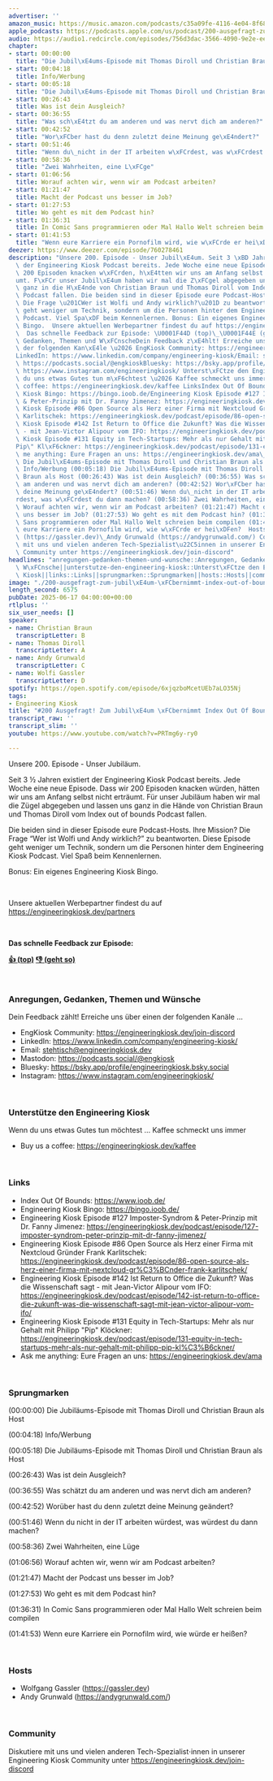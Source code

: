 ```yaml
---
advertiser: ''
amazon_music: https://music.amazon.com/podcasts/c35a09fe-4116-4e04-8f68-77d61b112e46/episodes/f5f04911-069f-418d-b8bb-715ca159c4c2/engineering-kiosk-200-ausgefragt-zum-jubil%C3%A4um-%C3%BCbernimmt-index-out-of-bounds-die-kontrolle
apple_podcasts: https://podcasts.apple.com/us/podcast/200-ausgefragt-zum-jubil%C3%A4um-%C3%BCbernimmt-index-out-of/id1603082924?i=1000713189825&uo=4
audio: https://audio1.redcircle.com/episodes/756d3dac-3566-4090-9e2e-eef48845a7eb/stream.mp3
chapter:
- start: 00:00:00
  title: "Die Jubil\xE4ums-Episode mit Thomas Diroll und Christian Braun als Host"
- start: 00:04:18
  title: Info/Werbung
- start: 00:05:18
  title: "Die Jubil\xE4ums-Episode mit Thomas Diroll und Christian Braun als Host"
- start: 00:26:43
  title: Was ist dein Ausgleich?
- start: 00:36:55
  title: "Was sch\xE4tzt du am anderen und was nervt dich am anderen?"
- start: 00:42:52
  title: "Wor\xFCber hast du denn zuletzt deine Meinung ge\xE4ndert?"
- start: 00:51:46
  title: "Wenn du\_nicht in der IT arbeiten w\xFCrdest, was w\xFCrdest du dann machen?"
- start: 00:58:36
  title: "Zwei Wahrheiten, eine L\xFCge"
- start: 01:06:56
  title: Worauf achten wir, wenn wir am Podcast arbeiten?
- start: 01:21:47
  title: Macht der Podcast uns besser im Job?
- start: 01:27:53
  title: Wo geht es mit dem Podcast hin?
- start: 01:36:31
  title: In Comic Sans programmieren oder Mal Hallo Welt schreien beim compilen
- start: 01:41:53
  title: "Wenn eure Karriere ein Pornofilm wird, wie w\xFCrde er hei\xDFen?"
deezer: https://www.deezer.com/episode/760278461
description: "Unsere 200. Episode - Unser Jubil\xE4um. Seit 3 \xBD Jahren existiert\
  \ der Engineering Kiosk Podcast bereits. Jede Woche eine neue Episode. Dass wir\
  \ 200 Episoden knacken w\xFCrden, h\xE4tten wir uns am Anfang selbst nicht ertr\xE4\
  umt. F\xFCr unser Jubil\xE4um haben wir mal die Z\xFCgel abgegeben und lassen uns\
  \ ganz in die H\xE4nde von Christian Braun und Thomas Diroll vom Index out of bounds\
  \ Podcast fallen. Die beiden sind in dieser Episode eure Podcast-Hosts. Ihre Mission?\
  \ Die Frage \u201CWer ist Wolfi und Andy wirklich?\u201D zu beantworten. Diese Episode\
  \ geht weniger um Technik, sondern um die Personen hinter dem Engineering Kiosk\
  \ Podcast. Viel Spa\xDF beim Kennenlernen. Bonus: Ein eigenes Engineering Kiosk\
  \ Bingo.  Unsere aktuellen Werbepartner findest du auf https://engineeringkiosk.dev/partners\
  \  Das schnelle Feedback zur Episode: \U0001F44D (top)\_\U0001F44E (geht so)  Anregungen,\
  \ Gedanken, Themen und W\xFCnscheDein Feedback z\xE4hlt! Erreiche uns \xFCber einen\
  \ der folgenden Kan\xE4le \u2026 EngKiosk Community: https://engineeringkiosk.dev/join-discord\_\
  LinkedIn: https://www.linkedin.com/company/engineering-kiosk/Email: stehtisch@engineeringkiosk.devMastodon:\
  \ https://podcasts.social/@engkioskBluesky: https://bsky.app/profile/engineeringkiosk.bsky.socialInstagram:\
  \ https://www.instagram.com/engineeringkiosk/ Unterst\xFCtze den Engineering KioskWenn\
  \ du uns etwas Gutes tun m\xF6chtest \u2026 Kaffee schmeckt uns immer\_ Buy us a\
  \ coffee: https://engineeringkiosk.dev/kaffee LinksIndex Out Of Bounds: https://www.ioob.de/Engineering\
  \ Kiosk Bingo: https://bingo.ioob.de/Engineering Kiosk Episode #127 Imposter-Syndrom\
  \ & Peter-Prinzip mit Dr. Fanny Jimenez: https://engineeringkiosk.dev/podcast/episode/127-imposter-syndrom-peter-prinzip-mit-dr-fanny-jimenez/Engineering\
  \ Kiosk Episode #86 Open Source als Herz einer Firma mit Nextcloud Gr\xFCnder Frank\
  \ Karlitschek: https://engineeringkiosk.dev/podcast/episode/86-open-source-als-herz-einer-firma-mit-nextcloud-gr%C3%BCnder-frank-karlitschek/Engineering\
  \ Kiosk Episode #142 Ist Return to Office die Zukunft? Was die Wissenschaft sagt\
  \ - mit Jean-Victor Alipour vom IFO: https://engineeringkiosk.dev/podcast/episode/142-ist-return-to-office-die-zukunft-was-die-wissenschaft-sagt-mit-jean-victor-alipour-vom-ifo/Engineering\
  \ Kiosk Episode #131 Equity in Tech-Startups: Mehr als nur Gehalt mit Philipp \"\
  Pip\" Kl\xF6ckner: https://engineeringkiosk.dev/podcast/episode/131-equity-in-tech-startups-mehr-als-nur-gehalt-mit-philipp-pip-kl%C3%B6ckner/Ask\
  \ me anything: Eure Fragen an uns: https://engineeringkiosk.dev/ama\_ Sprungmarken(00:00:00)\
  \ Die Jubil\xE4ums-Episode mit Thomas Diroll und Christian Braun als Host (00:04:18)\
  \ Info/Werbung (00:05:18) Die Jubil\xE4ums-Episode mit Thomas Diroll und Christian\
  \ Braun als Host (00:26:43) Was ist dein Ausgleich? (00:36:55) Was sch\xE4tzt du\
  \ am anderen und was nervt dich am anderen? (00:42:52) Wor\xFCber hast du denn zuletzt\
  \ deine Meinung ge\xE4ndert? (00:51:46) Wenn du\_nicht in der IT arbeiten w\xFC\
  rdest, was w\xFCrdest du dann machen? (00:58:36) Zwei Wahrheiten, eine L\xFCge (01:06:56)\
  \ Worauf achten wir, wenn wir am Podcast arbeiten? (01:21:47) Macht der Podcast\
  \ uns besser im Job? (01:27:53) Wo geht es mit dem Podcast hin? (01:36:31) In Comic\
  \ Sans programmieren oder Mal Hallo Welt schreien beim compilen (01:41:53) Wenn\
  \ eure Karriere ein Pornofilm wird, wie w\xFCrde er hei\xDFen?  HostsWolfgang Gassler\
  \ (https://gassler.dev)\_Andy Grunwald (https://andygrunwald.com/) CommunityDiskutiere\
  \ mit uns und vielen anderen Tech-Spezialist\u22C5innen in unserer Engineering Kiosk\
  \ Community unter https://engineeringkiosk.dev/join-discord"
headlines: "anregungen-gedanken-themen-und-wunsche::Anregungen, Gedanken, Themen und\
  \ W\xFCnsche||unterstutze-den-engineering-kiosk::Unterst\xFCtze den Engineering\
  \ Kiosk||links::Links||sprungmarken::Sprungmarken||hosts::Hosts||community::Community"
image: "./200-ausgefragt-zum-jubil\xE4um-\xFCbernimmt-index-out-of-bounds-die-kontrolle.jpg"
length_second: 6575
pubDate: 2025-06-17 04:00:00+00:00
rtlplus: ''
six_user_needs: []
speaker:
- name: Christian Braun
  transcriptLetter: B
- name: Thomas Diroll
  transcriptLetter: A
- name: Andy Grunwald
  transcriptLetter: C
- name: Wolfi Gassler
  transcriptLetter: D
spotify: https://open.spotify.com/episode/6xjqzboMcetUEb7aLO35Nj
tags:
- Engineering Kiosk
title: "#200 Ausgefragt! Zum Jubil\xE4um \xFCbernimmt Index Out Of Bounds die Kontrolle..."
transcript_raw: ''
transcript_slim: ''
youtube: https://www.youtube.com/watch?v=PRTmg6y-ry0

---
```

<p>Unsere 200. Episode - Unser Jubiläum.</p><p>Seit 3 ½ Jahren existiert der Engineering Kiosk Podcast bereits. Jede Woche eine neue Episode. Dass wir 200 Episoden knacken würden, hätten wir uns am Anfang selbst nicht erträumt. Für unser Jubiläum haben wir mal die Zügel abgegeben und lassen uns ganz in die Hände von Christian Braun und Thomas Diroll vom Index out of bounds Podcast fallen.</p><p>Die beiden sind in dieser Episode eure Podcast-Hosts. Ihre Mission? Die Frage “Wer ist Wolfi und Andy wirklich?” zu beantworten. Diese Episode geht weniger um Technik, sondern um die Personen hinter dem Engineering Kiosk Podcast. Viel Spaß beim Kennenlernen.</p><p>Bonus: Ein eigenes Engineering Kiosk Bingo.</p><p><br></p><p>Unsere aktuellen Werbepartner findest du auf <a href="https://engineeringkiosk.dev/partners">https://engineeringkiosk.dev/partners</a></p><p><br></p><p><strong>Das schnelle Feedback zur Episode:</strong></p><p><a href="https://api.openpodcast.dev/feedback/200/upvote" rel="nofollow"><strong>👍 (top)</strong></a><strong> </strong><a href="https://api.openpodcast.dev/feedback/200/downvote" rel="nofollow"><strong>👎 (geht so)</strong></a></p><p><br></p><h3 id="anregungen-gedanken-themen-und-wunsche">Anregungen, Gedanken, Themen und Wünsche</h3><p>Dein Feedback zählt! Erreiche uns über einen der folgenden Kanäle …</p><ul><li>EngKiosk Community: <a href="https://engineeringkiosk.dev/join-discord">https://engineeringkiosk.dev/join-discord</a> </li><li>LinkedIn: <a href="https://www.linkedin.com/company/engineering-kiosk/" rel="nofollow">https://www.linkedin.com/company/engineering-kiosk/</a></li><li>Email: <a href="mailto:stehtisch@engineeringkiosk.dev" rel="nofollow">stehtisch@engineeringkiosk.dev</a></li><li>Mastodon: <a href="https://podcasts.social/@engkiosk" rel="nofollow">https://podcasts.social/@engkiosk</a></li><li>Bluesky: <a href="https://bsky.app/profile/engineeringkiosk.bsky.social" rel="nofollow">https://bsky.app/profile/engineeringkiosk.bsky.social</a></li><li>Instagram: <a href="https://www.instagram.com/engineeringkiosk/" rel="nofollow">https://www.instagram.com/engineeringkiosk/</a></li></ul><p><br></p><h3 id="unterstutze-den-engineering-kiosk">Unterstütze den Engineering Kiosk</h3><p>Wenn du uns etwas Gutes tun möchtest … Kaffee schmeckt uns immer </p><ul><li>Buy us a coffee: <a href="https://engineeringkiosk.dev/kaffee">https://engineeringkiosk.dev/kaffee</a></li></ul><p><br></p><h3 id="links">Links</h3><ul><li>Index Out Of Bounds: <a href="https://www.ioob.de/" rel="nofollow">https://www.ioob.de/</a></li><li>Engineering Kiosk Bingo: <a href="https://bingo.ioob.de/" rel="nofollow">https://bingo.ioob.de/</a></li><li>Engineering Kiosk Episode #127 Imposter-Syndrom &amp; Peter-Prinzip mit Dr. Fanny Jimenez: <a href="https://engineeringkiosk.dev/podcast/episode/127-imposter-syndrom-peter-prinzip-mit-dr-fanny-jimenez/">https://engineeringkiosk.dev/podcast/episode/127-imposter-syndrom-peter-prinzip-mit-dr-fanny-jimenez/</a></li><li>Engineering Kiosk Episode #86 Open Source als Herz einer Firma mit Nextcloud Gründer Frank Karlitschek: <a href="https://engineeringkiosk.dev/podcast/episode/86-open-source-als-herz-einer-firma-mit-nextcloud-gr%C3%BCnder-frank-karlitschek/">https://engineeringkiosk.dev/podcast/episode/86-open-source-als-herz-einer-firma-mit-nextcloud-gr%C3%BCnder-frank-karlitschek/</a></li><li>Engineering Kiosk Episode #142 Ist Return to Office die Zukunft? Was die Wissenschaft sagt - mit Jean-Victor Alipour vom IFO: <a href="https://engineeringkiosk.dev/podcast/episode/142-ist-return-to-office-die-zukunft-was-die-wissenschaft-sagt-mit-jean-victor-alipour-vom-ifo/">https://engineeringkiosk.dev/podcast/episode/142-ist-return-to-office-die-zukunft-was-die-wissenschaft-sagt-mit-jean-victor-alipour-vom-ifo/</a></li><li>Engineering Kiosk Episode #131 Equity in Tech-Startups: Mehr als nur Gehalt mit Philipp &#34;Pip&#34; Klöckner: <a href="https://engineeringkiosk.dev/podcast/episode/131-equity-in-tech-startups-mehr-als-nur-gehalt-mit-philipp-pip-kl%C3%B6ckner/">https://engineeringkiosk.dev/podcast/episode/131-equity-in-tech-startups-mehr-als-nur-gehalt-mit-philipp-pip-kl%C3%B6ckner/</a></li><li>Ask me anything: Eure Fragen an uns: <a href="https://engineeringkiosk.dev/ama">https://engineeringkiosk.dev/ama</a> </li></ul><p><br></p><h3 id="sprungmarken">Sprungmarken</h3><p>(00:00:00) Die Jubiläums-Episode mit Thomas Diroll und Christian Braun als Host</p><p>(00:04:18) Info/Werbung</p><p>(00:05:18) Die Jubiläums-Episode mit Thomas Diroll und Christian Braun als Host</p><p>(00:26:43) Was ist dein Ausgleich?</p><p>(00:36:55) Was schätzt du am anderen und was nervt dich am anderen?</p><p>(00:42:52) Worüber hast du denn zuletzt deine Meinung geändert?</p><p>(00:51:46) Wenn du nicht in der IT arbeiten würdest, was würdest du dann machen?</p><p>(00:58:36) Zwei Wahrheiten, eine Lüge</p><p>(01:06:56) Worauf achten wir, wenn wir am Podcast arbeiten?</p><p>(01:21:47) Macht der Podcast uns besser im Job?</p><p>(01:27:53) Wo geht es mit dem Podcast hin?</p><p>(01:36:31) In Comic Sans programmieren oder Mal Hallo Welt schreien beim compilen</p><p>(01:41:53) Wenn eure Karriere ein Pornofilm wird, wie würde er heißen?</p><p><br></p><h3 id="hosts">Hosts</h3><ul><li>Wolfgang Gassler (<a href="https://gassler.dev" rel="nofollow">https://gassler.dev</a>) </li><li>Andy Grunwald (<a href="https://andygrunwald.com/" rel="nofollow">https://andygrunwald.com/</a>)</li></ul><p><br></p><h3 id="community">Community</h3><p>Diskutiere mit uns und vielen anderen Tech-Spezialist⋅innen in unserer Engineering Kiosk Community unter <a href="https://engineeringkiosk.dev/join-discord">https://engineeringkiosk.dev/join-discord</a> </p>